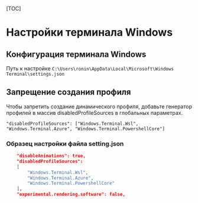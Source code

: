 [TOC]

# Настройки терминала Windows


## Конфигурация терминала Windows

Путь к настройке `C:\Users\ronin\AppData\Local\Microsoft\Windows Terminal\settings.json`

## Запрещение создания профиля

Чтобы запретить создание динамического профиля, добавьте генератор профилей в массив disabledProfileSources в глобальных параметрах.

`"disabledProfileSources": ["Windows.Terminal.Wsl", "Windows.Terminal.Azure", "Windows.Terminal.PowershellCore"]`

### Образец настройки файла setting.json

```json
    "disableAnimations": true,
    "disabledProfileSources": 
    [
        "Windows.Terminal.Wsl",
        "Windows.Terminal.Azure",
        "Windows.Terminal.PowershellCore"
    ],
    "experimental.rendering.software": false,
```